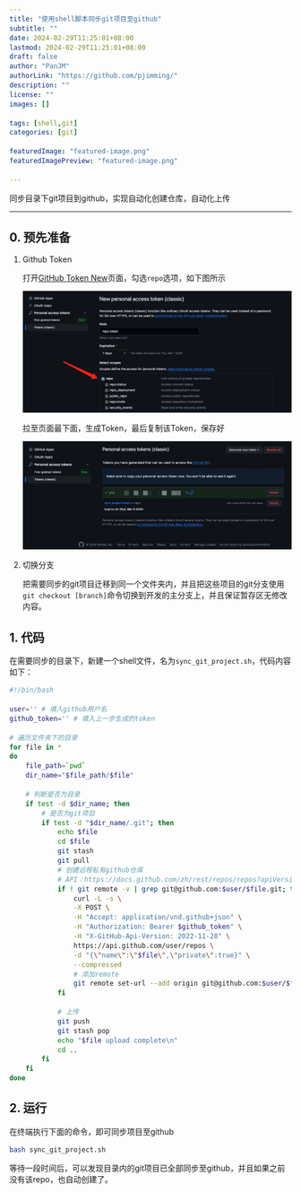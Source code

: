 ```yaml
---
title: "使用shell脚本同步git项目至github"
subtitle: ""
date: 2024-02-29T11:25:01+08:00
lastmod: 2024-02-29T11:25:01+08:00
draft: false
author: "PanJM"
authorLink: "https://github.com/pjimming/"
description: ""
license: ""
images: []

tags: [shell,git]
categories: [git]

featuredImage: "featured-image.png"
featuredImagePreview: "featured-image.png"

---
```

同步目录下git项目到github，实现自动化创建仓库，自动化上传
<!--more-->

---

## 0. 预先准备

1. Github Token

    打开[GitHub Token New](https://github.com/settings/tokens/new)页面，勾选`repo`​选项，如下图所示
    
    ​![image](assets/image-20240229114924-mh919b2.png)​

    拉至页面最下面，生成Token，最后复制该Token，保存好
    
    ​![image](assets/image-20240229115142-4x342qb.png)​
2. 切换分支

    把需要同步的git项目迁移到同一个文件夹内，并且把这些项目的git分支使用`git checkout [branch]`​命令切换到开发的主分支上，并且保证暂存区无修改内容。

## 1. 代码

在需要同步的目录下，新建一个shell文件，名为`sync_git_project.sh`​，代码内容如下：

```sh
#!/bin/bash

user='' # 填入github用户名
github_token='' # 填入上一步生成的token

# 遍历文件夹下的目录
for file in *
do
    file_path=`pwd`
    dir_name="$file_path/$file"

    # 判断是否为目录
    if test -d $dir_name; then
        # 是否为git项目
        if test -d "$dir_name/.git"; then
            echo $file
            cd $file
            git stash
            git pull
            # 创建远程私有github仓库
            # API：https://docs.github.com/zh/rest/repos/repos?apiVersion=2022-11-28#create-a-repository-for-the-authenticated-user
            if ! git remote -v | grep git@github.com:$user/$file.git; then
                curl -L -s \
                -X POST \
                -H "Accept: application/vnd.github+json" \
                -H "Authorization: Bearer $github_token" \
                -H "X-GitHub-Api-Version: 2022-11-28" \
                https://api.github.com/user/repos \
                -d "{\"name\":\"$file\",\"private\":true}" \
                --compressed
                # 添加remote
                git remote set-url --add origin git@github.com:$user/$file.git
            fi

            # 上传
            git push
            git stash pop
            echo "$file upload complete\n"
            cd ..
        fi
    fi
done
```

## 2. 运行

在终端执行下面的命令，即可同步项目至github

```bash
bash sync_git_project.sh
```

等待一段时间后，可以发现目录内的git项目已全部同步至github，并且如果之前没有该repo，也自动创建了。